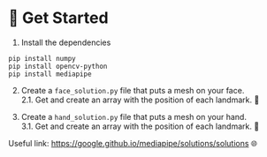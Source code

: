 # 🚀 Get Started

1. Install the dependencies
```
pip install numpy
pip install opencv-python
pip install mediapipe
```


2. Create a `face_solution.py` file that puts a mesh on your face.                                                                                                           
2.1. Get and create an array with the position of each landmark. 🤖

3. Create a `hand_solution.py` file that puts a mesh on your hand.                                                                                                                       
3.1. Get and create an array with the position of each landmark. 👋

Useful link: https://google.github.io/mediapipe/solutions/solutions 🌐
